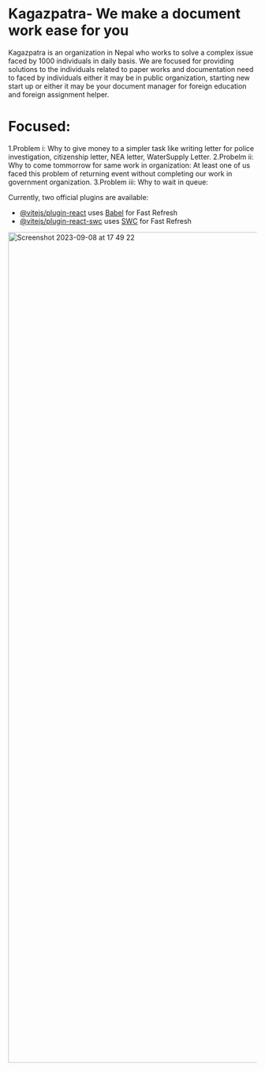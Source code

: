 # Kagazpatra- We make a document work ease for you

Kagazpatra is an organization in Nepal who works to solve a complex issue faced by 1000 individuals in daily basis. We are focused for providing solutions to the individuals related to paper works and documentation 
need to faced by individuals either it may be in public organization, starting new start up or either it may be your document manager for foreign education and foreign assignment helper.
# Focused:
1.Problem i: Why to give money to a simpler task like writing letter for police investigation, citizenship letter, NEA letter, WaterSupply Letter.
2.Probelm ii: Why to come tommorrow for same work in organization: At least one of us faced this problem of returning event without completing our work in government organization.
3.Problem iii: Why to wait in queue: 



Currently, two official plugins are available:

- [@vitejs/plugin-react](https://github.com/vitejs/vite-plugin-react/blob/main/packages/plugin-react/README.md) uses [Babel](https://babeljs.io/) for Fast Refresh
- [@vitejs/plugin-react-swc](https://github.com/vitejs/vite-plugin-react-swc) uses [SWC](https://swc.rs/) for Fast Refresh
<img width="1680" alt="Screenshot 2023-09-08 at 17 49 22" src="https://github.com/kashyapsandesh/react-router/assets/88843968/11df4fe9-b289-4151-a60b-6e8b8eb34ca5">
